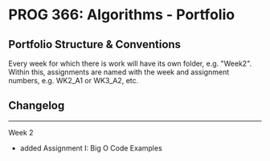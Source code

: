 # PROG 366: Algorithms - Portfolio
## Portfolio Structure & Conventions
Every week for which there is work will have its own folder, e.g. "Week2". Within this, assignments are named with the week and assignment numbers, e.g. WK2_A1 or WK3_A2, etc.

## Changelog
---
Week 2
- added Assignment I: Big O Code Examples
